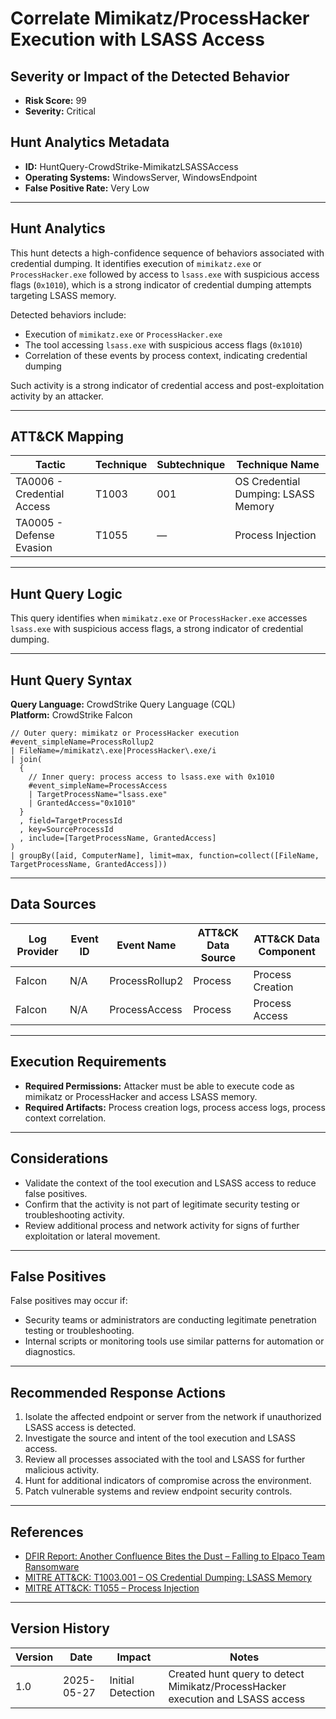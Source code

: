 # Correlate Mimikatz/ProcessHacker Execution with LSASS Access

## Severity or Impact of the Detected Behavior
- **Risk Score:** 99
- **Severity:** Critical

## Hunt Analytics Metadata

- **ID:** HuntQuery-CrowdStrike-MimikatzLSASSAccess
- **Operating Systems:** WindowsServer, WindowsEndpoint
- **False Positive Rate:** Very Low

---

## Hunt Analytics

This hunt detects a high-confidence sequence of behaviors associated with credential dumping. It identifies execution of `mimikatz.exe` or `ProcessHacker.exe` followed by access to `lsass.exe` with suspicious access flags (`0x1010`), which is a strong indicator of credential dumping attempts targeting LSASS memory.

Detected behaviors include:

- Execution of `mimikatz.exe` or `ProcessHacker.exe`
- The tool accessing `lsass.exe` with suspicious access flags (`0x1010`)
- Correlation of these events by process context, indicating credential dumping

Such activity is a strong indicator of credential access and post-exploitation activity by an attacker.

---

## ATT&CK Mapping

| Tactic                        | Technique   | Subtechnique | Technique Name                                 |
|------------------------------|-------------|--------------|-----------------------------------------------|
| TA0006 - Credential Access   | T1003       | 001          | OS Credential Dumping: LSASS Memory           |
| TA0005 - Defense Evasion     | T1055       | —            | Process Injection                             |

---

## Hunt Query Logic

This query identifies when `mimikatz.exe` or `ProcessHacker.exe` accesses `lsass.exe` with suspicious access flags, a strong indicator of credential dumping.

---

## Hunt Query Syntax

**Query Language:** CrowdStrike Query Language (CQL)  
**Platform:** CrowdStrike Falcon

```fql
// Outer query: mimikatz or ProcessHacker execution    
#event_simpleName=ProcessRollup2    
| FileName=/mimikatz\.exe|ProcessHacker\.exe/i    
| join(    
  {    
    // Inner query: process access to lsass.exe with 0x1010    
    #event_simpleName=ProcessAccess    
    | TargetProcessName="lsass.exe"    
    | GrantedAccess="0x1010"    
  }    
  , field=TargetProcessId    
  , key=SourceProcessId    
  , include=[TargetProcessName, GrantedAccess]    
)    
| groupBy([aid, ComputerName], limit=max, function=collect([FileName, TargetProcessName, GrantedAccess]))    
```

---

## Data Sources

| Log Provider | Event ID         | Event Name             | ATT&CK Data Source  | ATT&CK Data Component  |
|--------------|------------------|------------------------|---------------------|------------------------|
| Falcon       | N/A              | ProcessRollup2         | Process             | Process Creation       |
| Falcon       | N/A              | ProcessAccess          | Process             | Process Access         |

---

## Execution Requirements

- **Required Permissions:** Attacker must be able to execute code as mimikatz or ProcessHacker and access LSASS memory.
- **Required Artifacts:** Process creation logs, process access logs, process context correlation.

---

## Considerations

- Validate the context of the tool execution and LSASS access to reduce false positives.
- Confirm that the activity is not part of legitimate security testing or troubleshooting activity.
- Review additional process and network activity for signs of further exploitation or lateral movement.

---

## False Positives

False positives may occur if:

- Security teams or administrators are conducting legitimate penetration testing or troubleshooting.
- Internal scripts or monitoring tools use similar patterns for automation or diagnostics.

---

## Recommended Response Actions

1. Isolate the affected endpoint or server from the network if unauthorized LSASS access is detected.
2. Investigate the source and intent of the tool execution and LSASS access.
3. Review all processes associated with the tool and LSASS for further malicious activity.
4. Hunt for additional indicators of compromise across the environment.
5. Patch vulnerable systems and review endpoint security controls.

---

## References

- [DFIR Report: Another Confluence Bites the Dust – Falling to Elpaco Team Ransomware](https://thedfirreport.com/2025/05/19/another-confluence-bites-the-dust-falling-to-elpaco-team-ransomware/#case-summary)
- [MITRE ATT&CK: T1003.001 – OS Credential Dumping: LSASS Memory](https://attack.mitre.org/techniques/T1003/001/)
- [MITRE ATT&CK: T1055 – Process Injection](https://attack.mitre.org/techniques/T1055/)

---

## Version History

| Version | Date       | Impact            | Notes                                                                                      |
|---------|------------|-------------------|--------------------------------------------------------------------------------------------|
| 1.0     | 2025-05-27 | Initial Detection | Created hunt query to detect Mimikatz/ProcessHacker execution and LSASS access |
